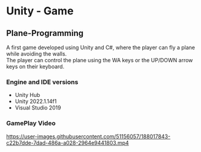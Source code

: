 # Unity - Game
## Plane-Programming

<p> A first game developed using Unity and C#, where the player can fly a plane while avoiding the walls. <br/>
The player can control the plane using the WA keys or the UP/DOWN arrow keys on their keyboard. </p>


### Engine and IDE versions
<ul>
  <li>Unity Hub</li>
  <li>Unity 2022.1.14f1</li>
  <li>Visual Studio 2019</li>
 </ul>


### GamePlay Video
https://user-images.githubusercontent.com/51156057/188017843-c22b7dde-7dad-486a-a028-2964e9441803.mp4
